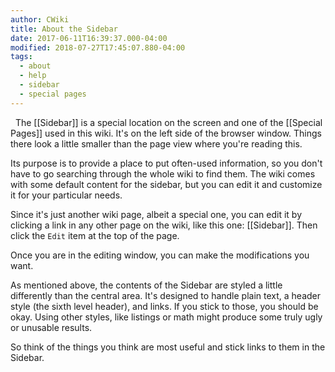 ```yaml
---
author: CWiki
title: About the Sidebar
date: 2017-06-11T16:39:37.000-04:00
modified: 2018-07-27T17:45:07.880-04:00
tags:
  - about
  - help
  - sidebar
  - special pages
---
```


​
​
The [[Sidebar]] is a special location on the screen and one of the [[Special Pages]] used in this wiki. It's on the left side of the browser window. Things there look a little smaller than the page view where you're reading this.

Its purpose is to provide a place to put often-used information, so you don't have to go searching through the whole wiki to find them. The wiki comes with some default content for the sidebar, but you can edit it and customize it for your particular needs.

Since it's just another wiki page, albeit a special one, you can edit it by clicking a link in any other page on the wiki, like this one: [[Sidebar]]. Then click the `Edit` item at the top of the page.

Once you are in the editing window, you can make the modifications you want.

As mentioned above, the contents of the Sidebar are styled a little differently than the central area. It's designed to handle plain text, a header style (the sixth level header), and links. If you stick to those, you should be okay. Using other styles, like listings or math might produce some truly ugly or unusable results.

So think of the things you think are most useful and stick links to them in the Sidebar.
